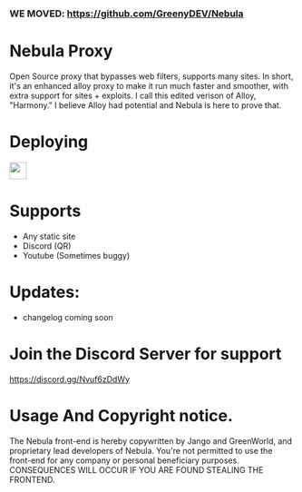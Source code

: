 ### WE MOVED: https://github.com/GreenyDEV/Nebula


# Nebula Proxy
Open Source proxy that bypasses web filters, supports many sites. In short, it's an enhanced alloy proxy to make it run much faster and smoother, with extra support for sites + exploits. I call this edited verison of Alloy, "Harmony." I believe Alloy had potential and Nebula is here to prove that.

# Deploying

<a href="https://repl.it/@jangomango/neb"><img height="30px" src="https://raw.githubusercontent.com/FogNetwork/Tsunami/main/deploy/replit2.svg"><img></a>

# Supports
- Any static site
- Discord (QR)
- Youtube (Sometimes buggy)

# Updates:
- changelog coming soon

# Join the Discord Server for support
https://discord.gg/Nvuf6zDdWy

# Usage And Copyright notice. 
The Nebula front-end is hereby copywritten by Jango and GreenWorld, and proprietary lead developers of Nebula. 
You're not permitted to use the front-end for any company or personal beneficiary purposes. 
CONSEQUENCES WILL OCCUR IF YOU ARE FOUND STEALING THE FRONTEND.

